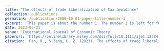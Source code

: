 ```yaml
---
title: "The effects of trade liberalization of tax avoidance"
collection: publications
permalink: /publication/2009-10-01-paper-title-number-1
excerpt: 'This paper is about the number 1. The number 2 is left for future work.'
date: 2023-06-21
venue: 'International Journal of Economic Theory'
paperurl: 'https://onlinelibrary.wiley.com/doi/full/10.1111/ijet.12384'
citation: 'Pan, R., & Zeng, D. Z. (2023). The effects of trade liberalization on tax avoidance. International Journal of Economic Theory.'
---
```

